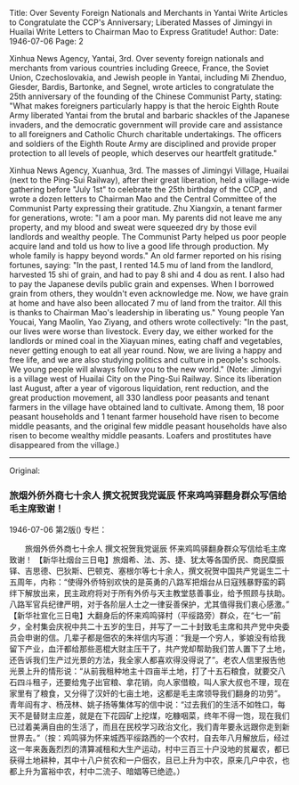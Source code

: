 Title: Over Seventy Foreign Nationals and Merchants in Yantai Write Articles to Congratulate the CCP's Anniversary; Liberated Masses of Jimingyi in Huailai Write Letters to Chairman Mao to Express Gratitude!
Author:
Date: 1946-07-06
Page: 2

Xinhua News Agency, Yantai, 3rd. Over seventy foreign nationals and merchants from various countries including Greece, France, the Soviet Union, Czechoslovakia, and Jewish people in Yantai, including Mi Zhenduo, Giesder, Bardis, Bartonke, and Segnel, wrote articles to congratulate the 25th anniversary of the founding of the Chinese Communist Party, stating: "What makes foreigners particularly happy is that the heroic Eighth Route Army liberated Yantai from the brutal and barbaric shackles of the Japanese invaders, and the democratic government will provide care and assistance to all foreigners and Catholic Church charitable undertakings. The officers and soldiers of the Eighth Route Army are disciplined and provide proper protection to all levels of people, which deserves our heartfelt gratitude."

Xinhua News Agency, Xuanhua, 3rd. The masses of Jimingyi Village, Huailai (next to the Ping-Sui Railway), after their great liberation, held a village-wide gathering before "July 1st" to celebrate the 25th birthday of the CCP, and wrote a dozen letters to Chairman Mao and the Central Committee of the Communist Party expressing their gratitude. Zhu Xiangxin, a tenant farmer for generations, wrote: "I am a poor man. My parents did not leave me any property, and my blood and sweat were squeezed dry by those evil landlords and wealthy people. The Communist Party helped us poor people acquire land and told us how to live a good life through production. My whole family is happy beyond words." An old farmer reported on his rising fortunes, saying: "In the past, I rented 14.5 mu of land from the landlord, harvested 15 shi of grain, and had to pay 8 shi and 4 dou as rent. I also had to pay the Japanese devils public grain and expenses. When I borrowed grain from others, they wouldn't even acknowledge me. Now, we have grain at home and have also been allocated 7 mu of land from the traitor. All this is thanks to Chairman Mao's leadership in liberating us." Young people Yan Youcai, Yang Maolin, Yao Ziyang, and others wrote collectively: "In the past, our lives were worse than livestock. Every day, we either worked for the landlords or mined coal in the Xiayuan mines, eating chaff and vegetables, never getting enough to eat all year round. Now, we are living a happy and free life, and we are also studying politics and culture in people's schools. We young people will always follow you to the new world." (Note: Jimingyi is a village west of Huailai City on the Ping-Sui Railway. Since its liberation last August, after a year of vigorous liquidation, rent reduction, and the great production movement, all 330 landless poor peasants and tenant farmers in the village have obtained land to cultivate. Among them, 18 poor peasant households and 1 tenant farmer household have risen to become middle peasants, and the original few middle peasant households have also risen to become wealthy middle peasants. Loafers and prostitutes have disappeared from the village.)



<hr /> 

Original: 


### 旅烟外侨外商七十余人  撰文祝贺我党诞辰  怀来鸡鸣驿翻身群众写信给毛主席致谢！

1946-07-06
第2版()
专栏：

　　旅烟外侨外商七十余人
    撰文祝贺我党诞辰
    怀来鸡鸣驿翻身群众写信给毛主席致谢！
    【新华社烟台三日电】旅烟希、法、苏、捷、犹太等各国侨民、商民糜振铎、吉思德、巴狄斯、巴顿克、塞根尔等七十余人，撰文祝贺中国共产党诞生二十五周年，内称：“使得外侨特别欢快的是英勇的八路军把烟台从日寇残暴野蛮的羁绊下解放出来，民主政府将对于所有外侨与天主教堂慈善事业，给予照顾与扶助。八路军官兵纪律严明，对于各阶层人士之一律妥善保护，尤其值得我们衷心感激。”
    【新华社宣化三日电】大翻身后的怀来鸡鸣驿村（平绥路旁）群众，在“七一”前夕，全村集会庆祝中共二十五岁的生日，并写了一二十封致毛主席和共产党中央委员会申谢的信。几辈子都是佃农的朱祥信内写道：“我是一个穷人，爹娘没有给我留下产业，血汗都给那些恶棍大财主压干了，共产党却帮助我们苦人置下了土地，还告诉我们生产过光景的方法，我全家人都喜欢得没得说了”。老农人信里报告他光景上升的情形说：“从前我租种地主十四亩半土地，打了十五石粮食，就要交八石四斗租子，还要给鬼子出官粮、拿花销，向人家借粮，叫人家大叔也不理，现在家里有了粮食，又分得了汉奸的七亩土地，这都是毛主席领导我们翻身的功劳”。青年阎有才、杨茂林、姚子扬等集体写的信中说：“过去我们的生活不如牲口，每天不是替财主应差，就是在下花园矿上挖煤，吃糠咽菜，终年不得一饱，现在我们已过着美满自由的生活了，而且在民校学习政治文化，我们青年要永远跟你走到新世界去。”（按：鸡鸣驿为怀来城西平绥路西的一个农村，自去年八月解放后，经过这一年来轰轰烈烈的清算减租和大生产运动，村中三百三十户没地的贫雇农，都已获得土地耕种，其中十八户贫农和一户佃农，且已上升为中农，原来几户中农，也都上升为富裕中农，村中二流子、暗娼等已绝迹。）
